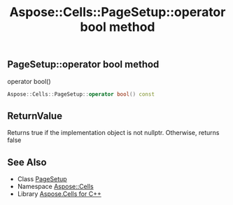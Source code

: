﻿---
title: Aspose::Cells::PageSetup::operator bool method
linktitle: operator bool
second_title: Aspose.Cells for C++ API Reference
description: 'Aspose::Cells::PageSetup::operator bool method. operator bool() in C++.'
type: docs
weight: 400
url: /cpp/aspose.cells/pagesetup/operator_bool/
---
## PageSetup::operator bool method


operator bool()

```cpp
Aspose::Cells::PageSetup::operator bool() const
```


## ReturnValue

Returns true if the implementation object is not nullptr. Otherwise, returns false

## See Also

* Class [PageSetup](../)
* Namespace [Aspose::Cells](../../)
* Library [Aspose.Cells for C++](../../../)
